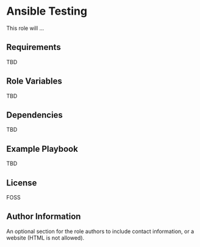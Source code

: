 Ansible Testing
=========

This role will ...

Requirements
------------

TBD


Role Variables
--------------

TBD

Dependencies
------------

TBD

Example Playbook
----------------

TBD

License
-------

FOSS

Author Information
------------------

An optional section for the role authors to include contact information, or a website (HTML is not allowed).
